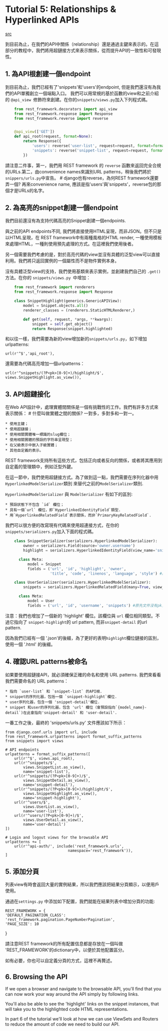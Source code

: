 # Tutorial 5: Relationships & Hyperlinked APIs

[src](http://django-rest-framework.org/tutorial/5-relationships-and-hyperlinked-apis.html)

到目前為止，在我們的API中關係（relationship）還是通過主鍵來表示的。在這部分的教程中，我們將用超鏈接方式來表示關係，從而提升API的一致性和可發現性。

## 1. 為API根創建一個endpoint

到目前為止，我們已經有了'snippets'和'users'的endpoint, 但是我們還沒有為我們的API單獨創立一個端點入口。
我們可以用常規的基於函數的view和之前介紹的 `@api_view `修飾符來創建。在你的`snippets/views.py`加入下列程式碼。

```python    
    from rest_framework.decorators import api_view
    from rest_framework.response import Response
    from rest_framework.reverse import reverse


    @api_view(['GET'])
    def api_root(request, format=None):
        return Response({
            'users': reverse('user-list', request=request, format=format),
            'snippets': reverse('snippet-list', request=request, format=format)
        })
```
請注意二件事，第一，我們用 REST framework 的 `reverse` 函數來返回完全合規的URLs.第二，由convenience names來識別URL patterns，稍後我們將於`snippers/urls.py`中宣告。 # django也有reverse，為何REST framework還要弄一個? 再來convenience name, 應該是指'users'與'snippets'，reverse包的那個才是URLs的名字。 

## 2. 為高亮的snippet創建一個endpoint

我們目前還沒有為支持代碼高亮的Snippet創建一個endpoints.

與之前的API endpoints不同, 我們將直接使用HTML呈現，而非JSON。但不只是以HTML呈現，在 REST framework中有兩種風格的HTML render, 一種使用模板來處理HTML，一種則使用預先處理的方式。在這裡我們使用後者。

另一個需要我們考慮的是，對於高亮代碼的view並沒有具體的泛型view可以直接利用。我們將只返回實例的一個屬性而不是物件實例本身。

沒有具體泛型view的支持，我們使用基類來表示實例，並創建我們自己的 `.get() `方法。在你的 `snippets/views.py `中增加：

```python    
    from rest_framework import renderers
    from rest_framework.response import Response

    class SnippetHighlight(generics.GenericAPIView):
        model = Snippet.objects.all()
        renderer_classes = (renderers.StaticHTMLRenderer,)

        def get(self, request, *args, **kwargs):
            snippet = self.get_object()
            return Response(snippet.highlighted) 
```
和以往一樣，我們需要為新的view增加新的`snippets/urls.py`，如下增加urlpatterns:

    url(r'^$','api_root'),

還需要為代碼高亮增加一個urlpatterns：

    url(r'^snippets/(?P<pk>[0-9]+)/highlight/$', views.SnippetHighlight.as_view()),

## 3. API超鏈接化

在Web API設計中，處理實體間關係是一個有挑戰性的工作。我們有許多方式來表示關係： # 什麼叫做實體之間的關係? 一對多，多對多和一對一。

    * 使用主鍵；
    * 使用超鏈接；
    * 使用相關實體唯一標識的slug欄位；
    * 使用相關實體的預設的字符串呈現型；
    * 在父級表示中嵌入子級實體；
    * 其他自定義的表示。

REST framework支持所有這些方式，包括正向或者反向的關係，或者將其應用到自定義的管理類中，例如泛型外鍵。

在這一節中，我們使用超鏈接方式。為了做到這一點，我們需要在序列化器中用 `HyperlinkedModelSerializer`類別 來替代之前的`ModelSerializer`類別.

`HyperlinkedModelSerializer` 與 `ModelSerializer` 有如下的區別:

    * 預設狀態下不包含 `id` 欄位；
    * 具有一個`url` 欄位，即`HyperlinkedIdentityField`類型.
    * 用`HyperlinkedRelatedField`表示關係，而非`PrimaryKeyRelatedField`.

我們可以很方便的改寫現有代碼來使用超連接方式，在你的`snippets/serializers.py`加入下面的程式碼。

```python
    class SnippetSerializer(serializers.HyperlinkedModelSerializer): 
        owner = serializers.Field(source='owner.username') 
        highlight = serializers.HyperlinkedIdentityField(view_name='snippet-highlight', format='html')

      class Meta:
          model = Snippet
          fields = ('url', 'id', 'highlight', 'owner',
                    'title', 'code', 'linenos', 'language', 'style') #原先文件沒有pk，後面改有；然後將pk 改為id。 

    class UserSerializer(serializers.HyperlinkedModelSerializer): 
        snippets = serializers.HyperlinkedRelatedField(many=True, view_name='snippet-detail', read_only=True)

      class Meta:
          model = User
          fields = ('url', 'id', 'username', 'snippets') #原先文件沒有pk，後面改有；然後將pk 改為id。
```
注意：我們也增加了一個新的 'highlight' 欄位。該欄位與 `url` 欄位相同類型。不過它指向了 `snippet-highlight`的 url pattern, 而非`snippet-detail` 的url pattern.

因為我們已經有一個 '.json'的後綴，為了更好的表明`highlight`欄位鏈接的區別，使用一個 '.html' 的後綴。

## 4. 確認URL patterns被命名

如果要使用超鏈接API，就必須確保正確的命名和使用 URL patterns. 我們來看看我們需要命名的 URL patterns：

    * 指向 `user-list` 和 `snippet-list` 的API根.
    * snippet的序列化器，包括一個 `snippet-highlight`欄位.
    * user序列化器，包含一個 'snippet-detail'欄位.
    * snippet 和user的序列化器，包含 'url' 欄位（會預設指向`{model_name}-detail`)在此會指向'snippet-detail' 和 'user-detail'.

一番工作之後，最終的 'snippets/urls.py' 文件應該如下所示：

    from django.conf.urls import url, include
    from rest_framework.urlpatterns import format_suffix_patterns
    from snippets import views

    # API endpoints
    urlpatterns = format_suffix_patterns([
        url(r'^$', views.api_root),
        url(r'^snippets/$',
            views.SnippetList.as_view(),
            name='snippet-list'),
        url(r'^snippets/(?P<pk>[0-9]+)/$',
            views.SnippetDetail.as_view(),
            name='snippet-detail'),
        url(r'^snippets/(?P<pk>[0-9]+)/highlight/$',
            views.SnippetHighlight.as_view(),
            name='snippet-highlight'),
        url(r'^users/$',
            views.UserList.as_view(),
            name='user-list'),
        url(r'^users/(?P<pk>[0-9]+)/$',
            views.UserDetail.as_view(),
            name='user-detail')
    ])

    # Login and logout views for the browsable API
    urlpatterns += [
        url(r'^api-auth/', include('rest_framework.urls',
                                namespace='rest_framework')),
    ]

## 5. 添加分頁

列表view有時會返回大量的實例結果，所以我們應該把結果分頁顯示，以便用戶使用。

通過在`settings.py` 中添加如下配置，我們就能在結果列表中增加分頁的功能:

    REST_FRAMEWORK = {
    'DEFAULT_PAGINATION_CLASS': 'rest_framework.pagination.PageNumberPagination',
    'PAGE_SIZE': 10
}

請注意REST framework的所有配置信息都是存放在一個叫做 'REST_FRAMEWORK'的dictionary中，以便於其他配置區分。

如有必要，你也可以自定義分頁的方式，這裡不再贅述。

## 6. Browsing the API

If we open a browser and navigate to the browsable API, you'll find that you can now work your way around the API simply by following links.

You'll also be able to see the 'highlight' links on the snippet instances, that will take you to the highlighted code HTML representations.

In part 6 of the tutorial we'll look at how we can use ViewSets and Routers to reduce the amount of code we need to build our API.

